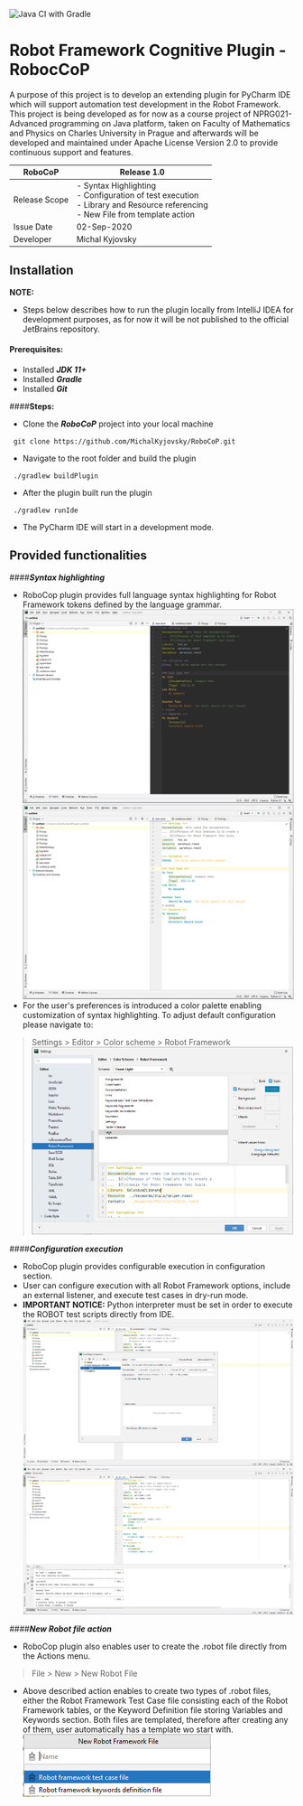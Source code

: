 ![Java CI with Gradle](https://github.com/MichalKyjovsky/Robocop/workflows/Java%20CI%20with%20Gradle/badge.svg?branch=master)
# Robot Framework Cognitive Plugin - RobocCoP

  A purpose of this project is to develop an extending plugin for PyCharm IDE   which will support automation test development in the Robot Framework.
  This project is being developed as for now as a course project of NPRG021-Advanced programming on Java platform, taken on Faculty of Mathematics
  and Physics on Charles University in Prague and afterwards will be developed and maintained under Apache License Version 2.0 to provide continuous support and features.

|RoboCoP | Release 1.0              |
|--------|---------------------------|
|Release Scope | - Syntax Highlighting <br> - Configuration of test execution <br> - Library and Resource referencing <br> - New File from template action | 
|Issue Date | 02-Sep-2020 |
|Developer| Michal Kyjovsky |

## Installation

**NOTE:**
- Steps below describes how to run the plugin locally from IntelliJ IDEA for development purposes, as for now it will be not published to the official JetBrains repository.  

#### **Prerequisites:**
- Installed ***JDK 11+***
- Installed ***Gradle***
- Installed ***Git***

####**Steps:**
- Clone the ***RoboCoP*** project into your local machine
```
 git clone https://github.com/MichalKyjovsky/RoboCoP.git
```
- Navigate to the root folder and build the plugin
```
 ./gradlew buildPlugin
```
- After the plugin built run the plugin
```
 ./gradlew runIde
``` 
- The PyCharm IDE will start in a development mode.

## Provided functionalities 
####***Syntax highlighting***
 - RoboCop plugin provides full language syntax highlighting for Robot Framework tokens defined by the language grammar.
  ![Darcula Syntax Highlighting](images/darcula_highlighting.PNG)
  ![Default Syntax Highlighting](images/default_highlighting.PNG)
 - For the user's preferences is introduced a color palette enabling customization of syntax highlighting. 
   To adjust default configuration please navigate to:
 > Settings > Editor > Color scheme > Robot Framework
  ![Color Palette](images/color_pallete.PNG)
  
####***Configuration execution***
 - RoboCop plugin provides configurable execution in configuration section.
 - User can configure execution with all Robot Framework options, include an external listener, and execute test cases in dry-run mode.
 - **IMPORTANT NOTICE:** Python interpreter must be set in order to execute the ROBOT test scripts directly from IDE.
 ![Robot Configuration](images/configuration.PNG)
 ![IDE View](images/view.PNG)

####***New Robot file action***
 - RoboCop plugin also enables user to create the .robot file directly from the Actions menu.
 > File > New > New Robot File
 - Above described action enables to create two types of .robot files, either the Robot Framework Test Case
 file consisting each of the Robot Framework tables, or the Keyword Definition file storing Variables and Keywords section.
 Both files are templated, therefore after creating any of them, user automatically has a template wo start with.   
 ![New Robot File](images/templates.PNG)

